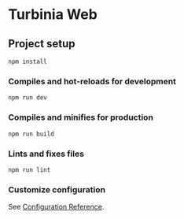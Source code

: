# Turbinia Web

## Project setup

```text
npm install
```

### Compiles and hot-reloads for development

```text
npm run dev
```

### Compiles and minifies for production

```text
npm run build
```

### Lints and fixes files

```text
npm run lint
```

### Customize configuration

See [Configuration Reference](https://cli.vuejs.org/config/).
